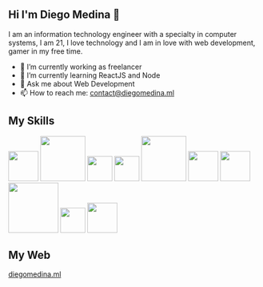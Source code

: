 ## Hi I'm Diego Medina 👋

I am an information technology engineer with a specialty in computer systems, I am 21, I love technology and I am in love with web development, gamer in my free time.

- 🔭 I’m currently working as freelancer
- 🌱 I’m currently learning ReactJS and Node
- 💬 Ask me about Web Development
- 📫 How to reach me: contact@diegomedina.ml 


## My Skills
<img src="https://user-images.githubusercontent.com/73197491/122004885-9259e080-cd7a-11eb-9fce-e4ec851a7a66.png" width="60"> <img src="https://user-images.githubusercontent.com/73197491/122003850-3c386d80-cd79-11eb-9a35-fff9a2ffd197.png" width="90"> <img src="https://user-images.githubusercontent.com/73197491/122003007-18285c80-cd78-11eb-9f6d-5b0d6ae4a746.png" width="50"> <img src="https://camo.githubusercontent.com/fbfcb9e3dc648adc93bef37c718db16c52f617ad055a26de6dc3c21865c3321d/68747470733a2f2f7777772e766563746f726c6f676f2e7a6f6e652f6c6f676f732f6769742d73636d2f6769742d73636d2d69636f6e2e737667" width="50"> <img src="https://user-images.githubusercontent.com/73197491/122003766-1dd27200-cd79-11eb-93ae-580871899d12.png" width="90"> <img src="https://user-images.githubusercontent.com/73197491/122004361-ec0ddb00-cd79-11eb-8f71-38c4617047a4.png" width="60">  <img src="https://seeklogo.com/images/C/c-sharp-c-logo-02F17714BA-seeklogo.com.png" width="60"> <img src="https://www.programandoamedianoche.com/wp-content/uploads/2008/09/asp.net_.logo_.png" width="100"> <img src="https://upload.wikimedia.org/wikipedia/commons/thumb/d/d5/CSS3_logo_and_wordmark.svg/1452px-CSS3_logo_and_wordmark.svg.png" width="50"> <img src="https://user-images.githubusercontent.com/73197491/122005178-ec5aa600-cd7a-11eb-808d-26b432535466.png" width="60">


## My Web
[diegomedina.ml](https://diegomedina.ml)




